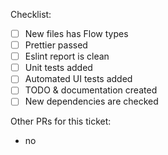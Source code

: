 Checklist:
- [ ] New files has Flow types
- [ ] Prettier passed
- [ ] Eslint report is clean
- [ ] Unit tests added
- [ ] Automated UI tests added
- [ ] TODO & documentation created
- [ ] New dependencies are checked

Other PRs for this ticket:
- no